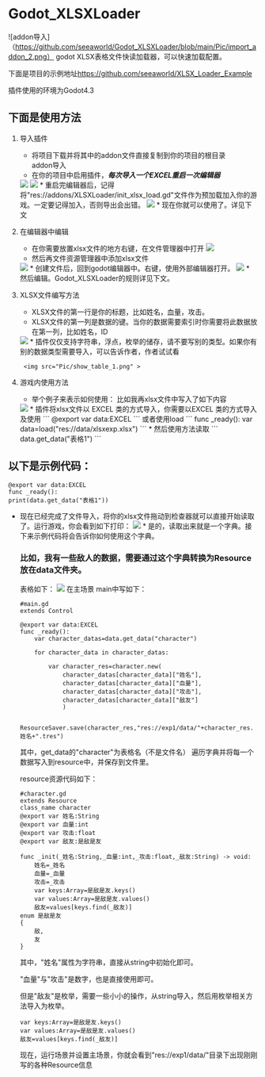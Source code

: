 # Godot_XLSXLoader
![addon导入]（https://github.com/seeaworld/Godot_XLSXLoader/blob/main/Pic/import_addon_2.png）
godot XLSX表格文件快读加载器，可以快速加载配置。

下面是项目的示例地址<https://github.com/seeaworld/XLSX_Loader_Example>

插件使用的环境为Godot4.3
## 下面是使用方法
1. 导入插件
    * 将项目下载并将其中的addon文件直接复制到你的项目的根目录   
addon导入
    * 在你的项目中启用插件，***每次导入一个EXCEL重启一次编辑器*** 
    <img src="https://github.com/seeaworld/Godot_XLSXLoader/blob/main/Pic/open_addon.png">

    <img src="https://github.com/seeaworld/Godot_XLSXLoader/blob/main/Pic/restart.png">
    * 重启完编辑器后，记得将"res://addons/XLSXLoader/init_xlsx_load.gd"文件作为预加载加入你的游戏。一定要记得加入，否则导出会出错。
    <img src="https://github.com/seeaworld/Godot_XLSXLoader/blob/main/Pic/open_auto_start.png">
    * 现在你就可以使用了。详见下文

2. 在编辑器中编辑
   * 在你需要放置xlsx文件的地方右键，在文件管理器中打开
      <img src="https://github.com/seeaworld/Godot_XLSXLoader/blob/main/Pic/explorer.png">
   * 然后再文件资源管理器中添加xlsx文件
   <img src="Pic/create_xlsx.png">
   * 创建文件后，回到godot编辑器中。右键，使用外部编辑器打开。
   <img src="Pic/open_e.png">
   * 然后编辑。Godot_XLSXLoader的规则详见下文。
   
3. XLSX文件编写方法
   * XLSX文件的第一行是你的标题，比如姓名，血量，攻击。
   * XLSX文件的第一列是数据的键。当你的数据需要索引时你需要将此数据放在第一列，比如姓名，ID
    <img src="Pic/use_xy.png">
   * 插件仅仅支持字符串，浮点，枚举的储存，请不要写别的类型。如果你有别的数据类型需要导入，可以告诉作者，作者试试看
  
        <img src="Pic/show_table_1.png" >
4. 游戏内使用方法
   * 举个例子来表示如何使用：
    比如我再xlsx文件中写入了如下内容
    <img src="Pic/xlsx_show_all.png" >
   * 插件将xlsx文件以 EXCEL 类的方式导入，你需要以EXCEL 类的方式导入及使用
    ```
    @export var data:EXCEL
    ```
    或者使用load
    ```
    func _ready():
	    var data=load("res://data/xlsxexp.xlsx")
    ```
   * 然后使用方法读取
    ```
    data.get_data("表格1")
    ```
## 以下是示例代码：
```
@export var data:EXCEL
func _ready():
print(data.get_data("表格1"))
```
   * 现在已经完成了文件导入，将你的xlsx文件拖动到检查器就可以直接开始读取了。运行游戏，你会看到如下打印：
    <img src="Pic/show_dic.png">
    * 是的，读取出来就是一个字典。接下来示例代码将会告诉你如何使用这个字典。
  
        ### 比如，我有一些敌人的数据，需要通过这个字典转换为Resource放在data文件夹。
        表格如下：
        <img src="Pic/xlsx_show_all.png">
        在主场景 main中写如下：
        ```
        #main.gd
        extends Control

        @export var data:EXCEL
        func _ready():
	        var character_datas=data.get_data("character")

	        for character_data in character_datas:

		        var character_res=character.new(
                    character_datas[character_data]["姓名"],
                    character_datas[character_data]["血量"],
                    character_datas[character_data]["攻击"],
                    character_datas[character_data]["敌友"]
                    )

		        ResourceSaver.save(character_res,"res://exp1/data/"+character_res.姓名+".tres")

        ```
        其中，get_data的"character"为表格名（不是文件名）
        遍历字典并将每一个数据写入到resource中，并保存到文件里。


        resource资源代码如下：
        ```
        #character.gd
        extends Resource
        class_name character
        @export var 姓名:String
        @export var 血量:int
        @export var 攻击:float
        @export var 敌友:是敌是友

        func _init(_姓名:String,_血量:int,_攻击:float,_敌友:String) -> void:
	        姓名=_姓名
	        血量=_血量
	        攻击=_攻击
	        var keys:Array=是敌是友.keys()
	        var values:Array=是敌是友.values()
	        敌友=values[keys.find(_敌友)]
        enum 是敌是友
        {
	        敌,
	        友
        }
        ```
        
        其中，"姓名"属性为字符串，直接从string中初始化即可。
        
        "血量"与"攻击"是数字，也是直接使用即可。
        
        但是"敌友"是枚举，需要一些小小的操作，从string导入，然后用枚举相关方法导入为枚举。
        ```
	    var keys:Array=是敌是友.keys()
	    var values:Array=是敌是友.values()
	    敌友=values[keys.find(_敌友)]
        ```
        现在，运行场景并设置主场景，你就会看到"res://exp1/data/"目录下出现刚刚写的各种Resource信息

    
